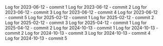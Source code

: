 Log for 2023-06-12 - commit 1
Log for 2023-06-12 - commit 2
Log for 2023-06-12 - commit 3
Log for 2023-06-12 - commit 4
Log for 2023-06-12 - commit 5
Log for 2025-02-12 - commit 1
Log for 2025-02-12 - commit 2
Log for 2025-02-12 - commit 3
Log for 2025-04-12 - commit 1
Log for 2025-04-12 - commit 2
Log for 2024-10-13 - commit 1
Log for 2024-10-13 - commit 2
Log for 2024-10-13 - commit 3
Log for 2024-10-13 - commit 4
Log for 2024-10-13 - commit 5

